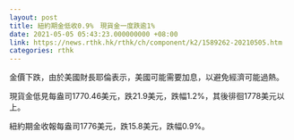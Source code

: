 ```yaml
---
layout: post
title: 紐約期金低收0.9%　現貨金一度跌逾1%
date: 2021-05-05 05:43:23.000000000 +08:00
link: https://news.rthk.hk/rthk/ch/component/k2/1589262-20210505.htm
categories: rthk
---
```


金價下跌，由於美國財長耶倫表示，美國可能需要加息，以避免經濟可能過熱。

現貨金低見每盎司1770.46美元，跌21.9美元，跌幅1.2%，其後徘徊1778美元以上。

紐約期金收報每盎司1776美元，跌15.8美元，跌幅0.9%。
